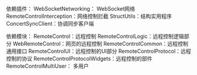 
依赖插件： 
WebSocketNetworking： WebSocket网络
RemoteControlInterception：网络控制拦截
StructUtils：结构实用程序
ConcertSyncClient：协调同步客户端

依赖模块：
RemoteControl：远程控制
RemoteControlLogic：远程控制逻辑部分
WebRemoteControl：网页的远程控制
RemoteControlCommon：远程控制通用接口
RemoteControlUI：远程控制的UI部分
RemoteControlProtocol：远程控制的协议
RemoteControlProtocolWidgets：远程控制的部件
RemoteControlMultiUser： 多用户